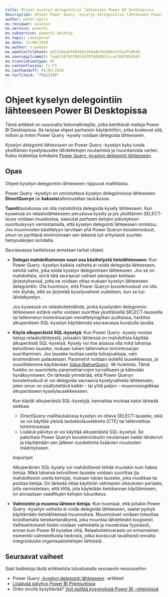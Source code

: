 ```yaml
---
title: Ohjeet kyselyn delegointiin lähteeseen Power BI Desktopissa
description: Ohjeet Power Query -kyselyn delegointiin lähteeseen Power BI Desktopissa.
author: peter-myers
ms.reviewer: asaxton
ms.service: powerbi
ms.subservice: powerbi-desktop
ms.topic: conceptual
ms.date: 11/09/2019
ms.author: v-pemyer
ms.openlocfilehash: e8123bba9f68305e1944dbfb280b5255e4fb9b48
ms.sourcegitcommit: 7aa0136f93f88516f97ddd8031ccac5d07863b92
ms.translationtype: HT
ms.contentlocale: fi-FI
ms.lasthandoff: 05/05/2020
ms.locfileid: "75622150"
---
```

# <a name="query-folding-guidance-in-power-bi-desktop"></a>Ohjeet kyselyn delegointiin lähteeseen Power BI Desktopissa

Tämä artikkeli on suunnattu tietomallintajille, jotka kehittävät malleja Power BI Desktopissa. Se tarjoaa ohjeet parhaisiin käytäntöihin, jotka koskevat sitä, milloin ja miten Power Query -kysely voidaan delegoida lähteeseen.

_Kyselyn delegointi lähteeseen_ on Power Query -kyselyn kyky luoda yksittäinen kyselylauseke lähdetietojen noutamista ja muuntamista varten. Katso lisätietoja kohdasta [Power Query -kyselyn delegointi lähteeseen](/power-query/power-query-folding).

## <a name="guidance"></a>Opas

Ohjeet kyselyn delegointiin lähteeseen riippuvat mallitilasta.

Power Query -kyselyn on onnistuttava kyselyn delegoinnissa lähteeseen **DirectQueryn** tai **kaksois**tallennustilan taulukossa.

**Tuonti**taulukossa voi olla mahdollista delegoida kysely lähteeseen. Kun kyseessä on relaatiolähteeseen perustuva kysely ja jos yksittäinen SELECT-lause voidaan muodostaa, saavutat _parhaan tietojen päivityksen suorituskyvyn_ varmistamalla, että kyselyn delegointi lähteeseen onnistuu. Jos muunnosten käsittelyyn tarvitaan yhä Power Queryn koostemoduuli, sinun on pyrittävä minimoimaan sen tekemä työ erityisesti suurten tietojoukkojen kohdalla.

Seuraavassa luettelossa annetaan tarkat ohjeet.

- **Delegoi mahdollisimman suuri osa käsittelystä tietolähteeseen**: Kun Power Query -kyselyn kaikkia vaiheita ei voida delegoida lähteeseen, selvitä vaihe, joka estää kyselyn delegoimisen lähteeseen. Jos se on mahdollista, siirrä tätä seuraavat vaiheet aiempaan kohtaan järjestyksessä, jotta ne voidaan ottaa mukaan kyselyn lähteeseen delegointiin. Ota huomioon, että Power Queryn koostemoduuli voi olla niin älykäs, että se järjestää kyselyvaiheet uudelleen, kun se luo lähdekyselyn.

    Jos kyseessä on relaatiotietolähde, jonka kyselyiden delegoinnin lähteeseen estävä vaihe voidaan suorittaa yksittäisellä SELECT-lauseella tai tallennetun toimintosarjan menettelylogiikan puitteissa, harkitse alkuperäisen SQL-kyselyn käyttämistä seuraavassa kuvatulla tavalla.

- **Käytä alkuperäistä SQL-kyselyä**: Kun Power Query -kysely noutaa tietoja relaatiolähteestä, joissakin lähteissä on mahdollista käyttää alkuperäistä SQL-kyselyä. Kysely voi itse asiassa olla mikä tahansa kelvollinen lauseke, mukaan lukien tallennetun toimintosarjan suorittaminen. Jos lauseke tuottaa useita tulosjoukkoja, vain ensimmäinen palautetaan. Parametrit voidaan esitellä lausekkeessa, ja suosittelemme käyttämään [Value.NativeQuery](/powerquery-m/value-nativequery) -M-funktiota. Tämä funktio on suunniteltu parametriarvojen turvalliseen ja kätevään hyväksymiseen. On tärkeää ymmärtää, että Power Queryn koostemoduuli ei voi delegoida seuraavia kyselyvaiheita lähteeseen, joten sinun on sisällytettävä kaikki – tai yhtä paljon – muunnoslogiikkaa alkuperäiseen kyselylausekkeeseen.

    Kun käytät alkuperäisiä SQL-kyselyjä, kannattaa muistaa kaksi tärkeää seikkaa:

    - DirectQuery-mallitaulukossa kyselyn on oltava SELECT-lauseke, eikä se voi käyttää yleisiä taulukkolausekkeita (CTE) tai tallennettua toimintosarjaa.
    - Lisäävä päivitys ei voi käyttää alkuperäistä SQL-kyselyä. Se pakottaisi Power Queryn koostemoduulin noutamaan kaikki lähderivit ja käyttämään sen jälkeen suodattimia lisäävien muutosten määritykseen.

    > [!IMPORTANT]
    > Alkuperäinen SQL-kysely voi mahdollisesti tehdä muutakin kuin hakea tietoja. Mikä tahansa kelvollinen lauseke voidaan suorittaa (ja mahdollisesti useita kertoja), mukaan lukien lauseke, joka muokkaa tai poistaa tietoja. On tärkeää ottaa käyttöön vähimpien oikeuksien periaate, jolla varmistetaan, että tilillä, jota käytetään tietokannan käyttämiseen, on ainoastaan vaadittujen tietojen lukuoikeus.

- **Valmistele ja muunna lähteen tietoja**: Kun huomaat, että joitakin Power Query -kyselyn vaiheita ei voida delegoida lähteeseen, saatat pystyä käyttämään tietolähteessä muunnoksia. Muunnokset voidaan toteuttaa kirjoittamalla tietokantanäkymä, joka muuntaa lähdetiedot loogisesti. Vaihtoehtoisesti tiedot voidaan valmistella ja muodostaa fyysisesti, ennen kuin Power BI kyselee niitä. Relaatiotietovarasto on erinomainen esimerkki valmistelluista tiedoista, jotka koostuvat tavallisesti ennalta integroiduista organisaatiotietojen lähteistä.

## <a name="next-steps"></a>Seuraavat vaiheet

Saat lisätietoja tästä artikkelista tutustumalla seuraaviin resursseihin:

- Power Query [-kyselyn delegointi lähteeseen](/power-query/power-query-folding) -artikkeli
- [Lisäävää päivitys Power BI Premiumissa](../service-premium-incremental-refresh.md)
- Onko sinulla kysyttävää? [Voit esittää kysymyksiä Power BI -yhteisössä](https://community.powerbi.com/)
